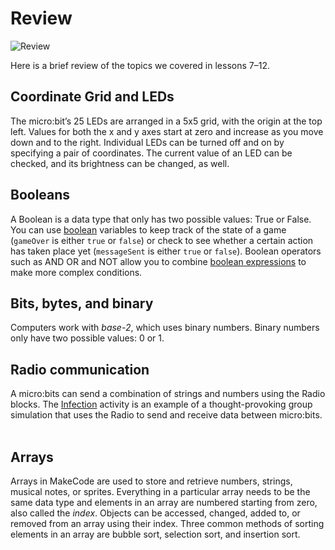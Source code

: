 # Review

![Review](/static/courses/csintro/miniproject/review.jpg)

Here is a brief review of the topics we covered in lessons 7–12.
 
## Coordinate Grid and LEDs
The micro:bit’s 25 LEDs are arranged in a 5x5 grid, with the origin at the top left. Values for both the x and y axes start at zero and increase as you move down and to the right. Individual LEDs can be turned off and on by specifying a pair of coordinates. The current value of an LED can be checked, and its brightness can be changed, as well.
 
## Booleans
A Boolean is a data type that only has two possible values: True or False. You can use [boolean](/types/boolean) variables to keep track of the state of a game (`gameOver` is either `true` or `false`) or check to see whether a certain action has taken place yet (`messageSent` is either `true` or `false`). Boolean operators such as AND OR and NOT allow you to combine [boolean expressions](/blocks/logic/boolean) to make more complex conditions.
 
## Bits, bytes, and binary
Computers work with _base-2_, which uses binary numbers. Binary numbers only have two possible values: 0 or 1. 
 
## Radio communication
A micro:bits can send a combination of strings and numbers using the Radio blocks. The [Infection](/projects/infection) activity is an example of a thought-provoking group simulation that uses the Radio to send and receive data between micro:bits.
 
## Arrays
Arrays in MakeCode are used to store and retrieve numbers, strings, musical notes, or sprites. Everything in a particular array needs to be the same data type and elements in an array are numbered starting from zero, also called the _index_. Objects can be accessed, changed, added to, or removed from an array using their index. Three common methods of sorting elements in an array are bubble sort, selection sort, and insertion sort.